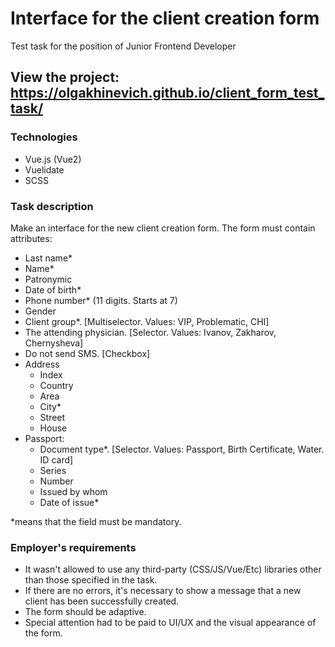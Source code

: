 # Interface for the client creation form
Test task for the position of Junior Frontend Developer

## View the project: https://olgakhinevich.github.io/client_form_test_task/

### Technologies
+ Vue.js (Vue2)  
+ Vuelidate  
+ SCSS  

### Task description
Make an interface for the new client creation form. The form must contain attributes:
+ Last name*  
+ Name*  
+ Patronymic  
+ Date of birth*  
+ Phone number* (11 digits. Starts at 7)  
+ Gender  
+ Client group*. [Multiselector. Values: VIP, Problematic, CHI]  
+ The attending physician. [Selector. Values: Ivanov, Zakharov, Chernysheva]  
+ Do not send SMS. [Checkbox]  
+ Address 
  + Index  
  + Country  
  + Area  
  + City*  
  + Street  
  + House   
+ Passport:  
  + Document type*. [Selector. Values: Passport, Birth Certificate, Water. ID card]  
  + Series  
  + Number  
  + Issued by whom  
  + Date of issue*  

*means that the field must be mandatory.  

### Employer's requirements  
+ It wasn't allowed to use any third-party (CSS/JS/Vue/Etc) libraries other than those specified in the task.  
+ If there are no errors, it's necessary to show a message that a new client has been successfully created.  
+ The form should be adaptive.  
+ Special attention had to be paid to UI/UX and the visual appearance of the form.  
